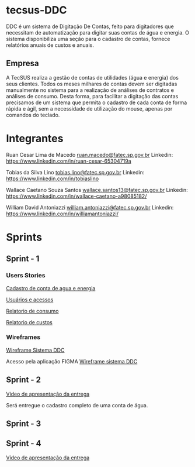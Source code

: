 # tecsus-DDC
DDC é um sistema de Digitação De Contas, feito para digitadores que necessitam de automatização para digitar suas contas de água e energia. O sistema disponibiliza uma seção para o cadastro de contas, fornece relatórios anuais de custos e anuais.

## Empresa
A TecSUS realiza a gestão de contas de utilidades (água e energia) dos seus clientes. Todos os meses milhares de contas devem ser digitadas manualmente no sistema para a realização de análises de contratos e análises de consumo. Desta forma, para facilitar a digitação das contas precisamos de um sistema que permita o cadastro de cada conta de forma rápida e ágil, sem a necessidade de utilização do mouse, apenas por comandos do teclado.

# Integrantes

Ruan Cesar Lima de Macedo <ruan.macedo@fatec.sp.gov.br> Linkedin: https://www.linkedin.com/in/ruan-cesar-65304719a

Tobias da Silva Lino <tobias.lino@fatec.sp.gov.br> Linkedin: https://www.linkedin.com/in/tobiaslino

Wallace Caetano Souza Santos <wallace.santos13@fatec.sp.gov.br> Linkedin: https://www.linkedin.com/in/wallace-caetano-a98085182/

William David Antoniazzi <william.antoniazzi@fatec.sp.gov.br> Linkedin: https://www.linkedin.com/in/williamantoniazzi/


# Sprints
## Sprint - 1
### Users Stories
[Cadastro de conta de agua e energia](https://github.com/TobiasLino/tecsus-DDC/blob/master/doc/DDC%20-%20Cadastro%20de%20conta%20de%20agua%20e%20energia.pdf)

[Usuários e acessos](https://github.com/TobiasLino/tecsus-DDC/blob/master/doc/DDC-Usuarios%20e%20acessos.pdf)

[Relatorio de consumo](https://github.com/TobiasLino/tecsus-DDC/blob/master/doc/DDC%20-%20Relatorio%20de%20consumo.pdf)

[Relatorio de custos](https://github.com/TobiasLino/tecsus-DDC/blob/master/doc/DDC%20-%20Relatorio%20de%20custos.pdf)

### Wireframes

[Wireframe Sistema DDC](https://github.com/TobiasLino/tecsus-DDC/blob/master/doc/DDC_TECSUS_Wireframes.pdf)

Acesso pela aplicação FIGMA [Wireframe sistema DDC](https://www.figma.com/proto/xwv6O3rmQvlolX2uOWqfzf/DDC_TECSUS?node-id=1%3A2&viewport=26%2C183%2C0.8997531533241272&scaling=scale-down)

## Sprint - 2
[Vídeo de apresentação da entrega](https://youtu.be/JIInRIyXdkU)

Será entregue o cadastro completo de uma conta de água.

## Sprint - 3
## Sprint - 4
[Vídeo de apresentação da entrega](https://www.youtube.com/watch?v=XgkldQp_nHw)

